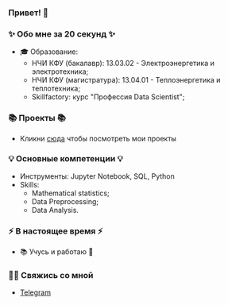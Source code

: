 ### Привет! 👋

### ✨ Обо мне за 20 секунд ✨ 
* 🎓 Образование:
  - НЧИ КФУ (бакалавр): 13.03.02 - Электроэнергетика и электротехника;
  - НЧИ КФУ (магистратура): 13.04.01 - Теплоэнергетика и теплотехника;
  - Skillfactory: курс "Профессия Data Scientist";

### 📚 Проекты 📚

* Кликни [сюда](https://github.com/khav-i/sf_data_science) чтобы посмотреть мои проекты

### 💡 Основные компетенции 💡
- Инструменты: Jupyter Notebook, SQL, Python
- Skills: 
    * Mathematical statistics;
    * Data Preprocessing;
    * Data Analysis.

### ⚡️ В настоящее время ⚡️
- 📚 Учусь и работаю 💪

### 🙌🏻 Свяжись со мной
- [Telegram](http://t.me/khav_i)
